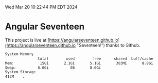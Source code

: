 Wed Mar 20 10:22:44 PM EDT 2024

# Angular Seventeen


This project is live at [https://angularseventeen.github.io](https://angularseventeen.github.io "Seventeen!") thanks to Github.

```bash
System Memory
               total        used        free      shared  buff/cache   available
Mem:            15Gi       2.1Gi       5.1Gi       303Mi       8.8Gi        13Gi
Swap:          8.0Gi          0B       8.0Gi
System Storage
413M	.
```
```bash
